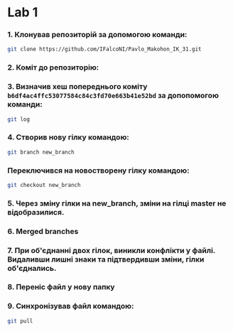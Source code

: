 # Lab 1
### 1. Клонував репозиторій за допомогою команди:
```sh
git clone https://github.com/IFalcoNI/Pavlo_Makohon_IK_31.git
```
### 2. Коміт до репозиторію:

### 3. Визначив хеш попереднього коміту `b6df4ac4ffc53077584c84c3fd70e663b41e52bd` за допопомогою команди:
```sh
git log
``` 

### 4. Створив нову гілку командою:
```sh
git branch new_branch
```

### Переключився на новостворену гілку командою:
```sh
git checkout new_branch
``` 

### 5. Через зміну гілки на new_branch, зміни на гілці master не відобразилися.

### 6. Merged branches

### 7. При об'єднанні двох гілок, виникли конфлікти у файлі. Видаливши лишні знаки та підтвердивши зміни, гілки об'єднались.

### 8.  Переніс файл у нову папку

### 9. Синхронізував файл командою:
```sh
git pull
```
